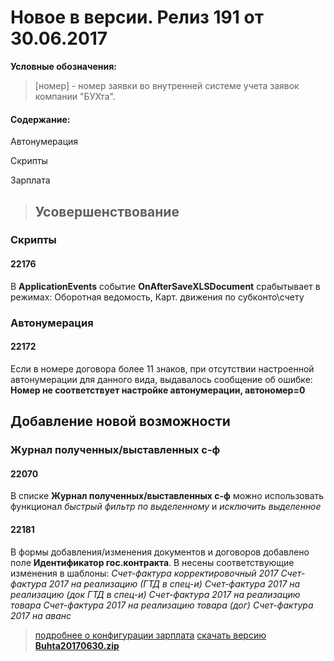 ﻿
# Новое в версии. Релиз 191 от 30.06.2017

**Условные обозначения:**
 >[номер] - номер заявки во внутренней системе учета заявок компании "БУХта".

#### Содержание:

Автонумерация

Скрипты

Зарплата

>## Усовершенствование

### Скрипты

#### 22176
В __ApplicationEvents__ событие __OnAfterSaveXLSDocument__ срабытывает в режимах:
Оборотная ведомость, Карт. движения по субконто\счету


### Автонумерация

#### 22172
Если в номере договора более 11 знаков, при отсутствии настроенной автонумерации для данного вида,
выдавалось сообщение об ошибке:
__Номер не соответствует настройке автонумерации, автономер=0__

## Добавление новой возможности

### Журнал полученных/выставленных с-ф

#### 22070
В списке __Журнал полученных/выставленных с-ф__
можно использовать функционал _быстрый фильтр по выделенному_ и _исключить выделенное_

#### 22181
В формы добавления/изменения документов и договоров добавлено поле __Идентификатор гос.контракта__.
В несены соответствующие изменения в шаблоны:
_Счет-фактура корректировочный 2017_
_Счет-фактура 2017 на реализацию (ГТД в спец-и)_
_Счет-фактура 2017 на реализацию (док ГТД в спец-и)_
 _Счет-фактура 2017 на реализацию товара_
 _Счет-фактура 2017 на реализацию товара (дог)_
 _Счет-фактура 2017 на аванс_


> [подробнее о конфигурации зарплата](Стандартная_Зарплата.htm)
[скачать версию **Buhta20170630.zip**](Buhta20170630.zip)



